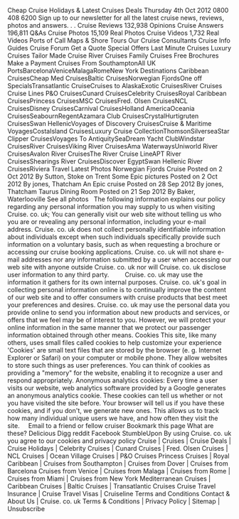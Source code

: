 Cheap Cruise Holidays & Latest Cruises Deals Thursday 4th Oct 2012 0800 408 6200 Sign up to our newsletter for all the latest cruise news, reviews, photos and answers. . . Cruise Reviews 132,938 Opinions Cruise Answers 196,811 Q&As Cruise Photos 15,109 Real Photos Cruise Videos 1,732 Real Videos Ports of Call Maps & Shore Tours Our Cruise Consultants Cruise Info Guides Cruise Forum Get a Quote Special Offers Last Minute Cruises Luxury Cruises Tailor Made Cruise River Cruises Family Cruises Free Brochures Make a Payment Cruises From SouthamptonAll UK PortsBarcelonaVeniceMalagaRomeNew York Destinations Caribbean CruisesCheap Med CruisesBaltic CruisesNorwegian FjordsOne off SpecialsTransatlantic CruiseCruises to AlaskaExotic CruisesRiver Cruises Cruise Lines P&O CruisesCunard CruisesCelebrity CruisesRoyal Caribbean CruisesPrincess CruisesMSC CruisesFred. Olsen CruisesNCL CruisesDisney CruisesCarnival CruisesHolland AmericaOceania CruisesSeabournRegentAzamara Club CruisesCrystalHurtigruten CruisesSwan HellenicVoyages of Discovery CruisesCruise & Maritime VoyagesCostaIsland CruisesLuxury Cruise CollectionThomsonSilverseaStar Clipper CruisesVoyages To AntiquitySeaDream Yacht ClubWindstar CruisesRiver CruisesViking River CruisesAma WaterwaysUniworld River CruisesAvalon River CruisesThe River Cruise LineAPT River CruisesShearings River CruisesDiscover EgyptSwan Hellenic River CruisesRiviera Travel Latest Photos Norwegian Fjords Cruise Posted on 2 Oct 2012 By Sutton, Stoke on Trent Some Epic pictures Posted on 2 Oct 2012 By jones, Thatcham An Epic cruise Posted on 28 Sep 2012 By jones, Thatcham Taurus Dining Room Posted on 21 Sep 2012 By Baker, Waterlooville See all photos   The following information explains our policy regarding any personal information you may supply to us when visiting Cruise. co. uk; You can generally visit our web site without telling us who you are or revealing any personal information, including your e-mail address. Cruise. co. uk does not collect personally identifiable information about individuals except when such individuals specifically provide such information on a voluntary basis, such as when requesting a brochure or accessing our cruise booking applications. Cruise. co. uk will not share e-mail addresses nor any information submitted by a user when accessing our web site with anyone outside Cruise. co. uk nor will Cruise. co. uk disclose user information to any third party.         Cruise. co. uk may use the information it gathers for its own internal purposes. Cruise. co. uk's goal in collecting personal information online is to continually improve the content of our web site and to offer consumers with cruise products that best meet your preferences and desires. Cruise. co. uk may use the personal data you provide online to send you information about new products and services, or offers that we feel may be of interest to you. However, we will protect your online information in the same manner that we protect our passenger information obtained through other means. Cookies This site, like many others, uses small files called cookies to help customize your experience 'Cookies' are small text files that are stored by the browser (e. g. Internet Explorer or Safari) on your computer or mobile phone. They allow websites to store such things as user preferences. You can think of cookies as providing a "memory" for the website, enabling it to recognize a user and respond appropriately. Anonymous analytics cookies: Every time a user visits our website, web analytics software provided by a Google generates an anonymous analytics cookie. These cookies can tell us whether or not you have visited the site before. Your browser will tell us if you have these cookies, and if you don't, we generate new ones. This allows us to track how many individual unique users we have, and how often they visit the site.     Email to a friend or fellow cruiser Bookmark this page What are these? Delicious Digg reddit Facebook StumbleUpon By using Cruise. co. uk you agree to our cookies and privacy policy Cruise | Cruises | Cruise Deals | Cruise Holidays | Celebrity Cruises | Cunard Cruises | Fred. Olsen Cruises | NCL Cruises | Ocean Village Cruises | P&O Cruises Princess Cruises | Royal Caribbean | Cruises from Southampton | Cruises from Dover | Cruises from Barcelona Cruises from Venice | Cruises from Malaga | Cruises from Rome | Cruises from Miami | Cruises from New York Mediterranean Cruises | Caribbean Cruises | Baltic Cruises | Transatlantic Cruises Cruise Travel Insurance | Cruise Travel Visas | Cruiseline Terms and Conditions Contact & About Us | Cruise. co. uk Terms & Conditions | Privacy Policy | Sitemap | Unsubscribe